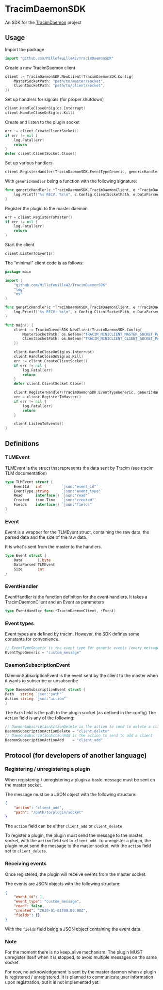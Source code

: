 # TracimDaemonSDK

An SDK for the [TracimDaemon](https://github.com/Millefeuille42/TracimDaemon) project

## Usage

Import the package

```go
import "github.com/Millefeuille42/TracimDaemonSDK"
```

Create a new TracimDaemon client

```go
client := TracimDaemonSDK.NewClient(TracimDaemonSDK.Config{
	MasterSocketPath: "path/to/master/socket",
	ClientSocketPath: "path/to/client/socket",
})
```

Set up handlers for signals (for proper shutdown)

```go
client.HandleCloseOnSig(os.Interrupt)
client.HandleCloseOnSig(os.Kill)
```

Create and listen to the plugin socket

```go
err := client.CreateClientSocket()
if err != nil {
	log.Fatal(err)
	return
}
defer client.ClientSocket.Close()
```

Set up various handlers

```go
client.RegisterHandler(TracimDaemonSDK.EventTypeGeneric, genericHandler)
```

With `genericHandler` being a function with the following signature:

```go
func genericHandler(c *TracimDaemonSDK.TracimDaemonClient, e *TracimDaemonSDK.Event) {
    log.Printf("%s RECV: %s\n", c.Config.ClientSocketPath, e.DataParsed.EventType)
}
```

Register the plugin to the master daemon

```go
err = client.RegisterToMaster()
if err != nil {
    log.Fatal(err)
    return
}
```

Start the client

```go
client.ListenToEvents()
```

The "minimal" client code is as follows:

```go
package main

import (
	"github.com/Millefeuille42/TracimDaemonSDK"
	"log"
	"os"
)

func genericHandler(c *TracimDaemonSDK.TracimDaemonClient, e *TracimDaemonSDK.Event) {
	log.Printf("%s RECV: %s\n", c.Config.ClientSocketPath, e.DataParsed.EventType)
}

func main() {
	client := TracimDaemonSDK.NewClient(TracimDaemonSDK.Config{
		MasterSocketPath: os.Getenv("TRACIM_MINICLIENT_MASTER_SOCKET_PATH"),
		ClientSocketPath: os.Getenv("TRACIM_MINICLIENT_CLIENT_SOCKET_PATH"),
	})

	client.HandleCloseOnSig(os.Interrupt)
	client.HandleCloseOnSig(os.Kill)
	err := client.CreateClientSocket()
	if err != nil {
		log.Fatal(err)
		return
	}
	defer client.ClientSocket.Close()

	client.RegisterHandler(TracimDaemonSDK.EventTypeGeneric, genericHandler)
	err = client.RegisterToMaster()
	if err != nil {
		log.Fatal(err)
		return
	}

	client.ListenToEvents()
}
```

## Definitions

### TLMEvent

TLMEvent is the struct that represents the data sent by Tracim (see tracim TLM documentation)

```go
type TLMEvent struct {
	EventId   int         `json:"event_id"`
	EventType string      `json:"event_type"`
	Read      interface{} `json:"read"`
	Created   time.Time   `json:"created"`
	Fields    interface{} `json:"fields"`
}
```

### Event

Event is a wrapper for the TLMEvent struct, containing the raw data, the parsed data and the size of the raw data.

It is what's sent from the master to the handlers.
```go
type Event struct {
    Data       []byte
    DataParsed TLMEvent
    Size       int
}
```

### EventHandler

EventHandler is the function definition for the event handlers.
It takes a TracimDaemonClient and an Event as parameters

```go
type EventHandler func(*TracimDaemonClient, *Event)
```

### Event types

Event types are defined by tracim. However, the SDK defines some constants for convenience.

```go
// EventTypeGeneric is the event type for generic events (every message sent by Tracim)
EventTypeGeneric = "custom_message"
```

### DaemonSubscriptionEvent

DaemonSubscriptionEvent is the event sent by the client to the master when it wants to subscribe or unsubscribe

```go
type DaemonSubscriptionEvent struct {
Path   string `json:"path"`
Action string `json:"action"`
}
```

The `Path` field is the path to the plugin socket (as defined in the config)
The `Action` field is any of the following:

```go
// DaemonSubscriptionActionDelete is the action to send to delete a client
DaemonSubscriptionActionDelete = "client_delete"
// DaemonSubscriptionActionAdd is the action to send to add a client
DaemonSubscriptionActionAdd    = "client_add"
````

## Protocol (for developers of another language)

### Registering / unregistering a plugin

When registering / unregistering a plugin a basic message must be sent on the master socket.

The message must be a JSON object with the following structure:

```json
{
    "action": "client_add",
    "path": "/path/to/plugin/socket"
}
```

The `action` field can be either `client_add` or `client_delete`

To register a plugin, the plugin must send the message to the master socket, with the `action` field set to `client_add`.
To unregister a plugin, the plugin must send the message to the master socket, with the `action` field set to `client_delete`.

### Receiving events

Once registered, the plugin will receive events from the master socket.

The events are JSON objects with the following structure:

```json
{
    "event_id": 1,
    "event_type": "custom_message",
    "read": false,
    "created": "2020-01-01T00:00:00Z",
    "fields": {}
}
```

With the `fields` field being a JSON object containing the event data.

### Note

For the moment there is no keep_alive mechanism. The plugin MUST unregister itself when it is stopped,
to avoid multiple messages on the same socket.

For now, no acknowledgement is sent by the master daemon when a plugin is registered / unregistered.
It is planned to communicate user information upon registration, but it is not implemented yet.
